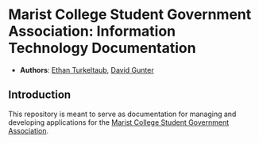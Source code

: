 # Marist College Student Government Association: Information Technology Documentation

- **Authors**: [Ethan Turkeltaub](https://github.com/eturk), [David Gunter](https://github.com/verkaufer)

## Introduction

This repository is meant to serve as documentation for managing and developing applications for the [Marist College Student Government Association](http://sga.marist.edu).
